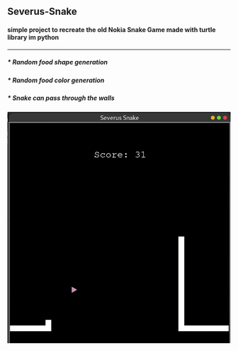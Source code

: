## Severus-Snake

#### simple project to recreate the old Nokia Snake Game made with turtle library im python

___

#####  * Random food shape generation

#####  * Random food color generation

#####  * Snake can pass through the walls

![Snake](_include/severus-snake.png)